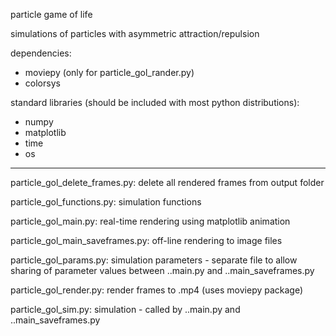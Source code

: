 particle game of life

simulations of particles with asymmetric attraction/repulsion

dependencies:
- moviepy (only for particle_gol_rander.py)
- colorsys

standard libraries (should be included with most python distributions):
- numpy
- matplotlib
- time
- os

----

  particle_gol_delete_frames.py: delete all rendered frames from output folder
  
  particle_gol_functions.py: simulation functions
  
  particle_gol_main.py: real-time rendering using matplotlib animation
  
  particle_gol_main_saveframes.py: off-line rendering to image files
  
  particle_gol_params.py: simulation parameters - separate file to allow sharing of parameter values between ..main.py and ..main_saveframes.py
  
  particle_gol_render.py: render frames to .mp4 (uses moviepy package)
  
  particle_gol_sim.py: simulation - called by ..main.py and ..main_saveframes.py
